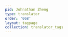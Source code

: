 ```yaml
---
pid: Johnathan Zheng
type: translator
order: '068'
layout: tagpage
collection: translator_tags
---
```

